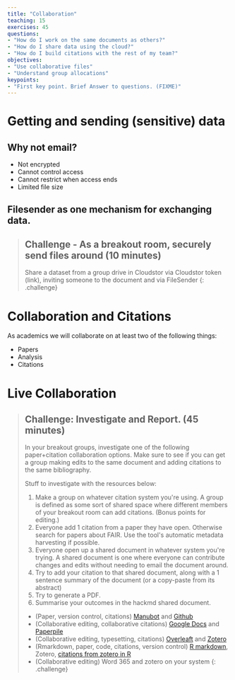 ```yaml
---
title: "Collaboration"
teaching: 15
exercises: 45
questions:
- "How do I work on the same documents as others?"
- "How do I share data using the cloud?"
- "How do I build citations with the rest of my team?"
objectives:
- "Use collaborative files"
- "Understand group allocations"
keypoints:
- "First key point. Brief Answer to questions. (FIXME)"
---
```


# Getting and sending (sensitive) data

## Why not email?

* Not encrypted
* Cannot control access
* Cannot restrict when access ends
* Limited file size

## Filesender as one mechanism for exchanging data.

> ## Challenge - As a breakout room, securely send files around (10 minutes)
>
> Share a dataset from a group drive in Cloudstor via Cloudstor token (link), inviting someone to the document and via FileSender
{: .challenge}


# Collaboration and Citations

As academics we will collaborate on at least two of the following things:

* Papers
* Analysis
* Citations

# Live Collaboration

> ## Challenge: Investigate and Report. (45 minutes)
>
> In your breakout groups, investigate one of the following paper+citation collaboration options. Make sure to see if you can get a group making edits to the same document and adding citations to the same bibliography.
>
> Stuff to investigate with the resources below:
> 1. Make a group on whatever citation system you're using. A group is defined as some sort of shared space where different members of your breakout room can add citations. (Bonus points for editing.)
> 2. Everyone add 1 citation from a paper they have open. Otherwise search for papers about FAIR. Use the tool's automatic metadata harvesting if possible.
> 3. Everyone open up a shared document in whatever system you're trying. A shared document is one where everyone can contribute changes and edits without needing to email the document around.
> 4. Try to add your citation to that shared document, along with a 1 sentence summary of the document (or a copy-paste from its abstract)
> 5. Try to generate a PDF.
> 6. Summarise your outcomes in the hackmd shared document.
>
> * (Paper, version control, citations) [Manubot](https://manubot.org/docs/getting-started.html) and [Github](https://greenelab.github.io/meta-review/)
> * (Collaborative editing, collaborative citations) [Google Docs](https://doc.new) and [Paperpile](https://paperpile.com)
> * (Collaborative editing, typesetting, citations) [Overleaft](https://www.overleaf.com/learn/latex/Tutorials) and [Zotero](https://unimelb.libguides.com/c.php?g=565734&p=3897111)
> * (Rmarkdown, paper, code, citations, version control) [R markdown](https://ourcodingclub.github.io/tutorials/rmarkdown/), Zotero, [citations from zotero in R](https://rmarkdown.rstudio.com/authoring_bibliographies_and_citations.html)
> * (Collaborative editing) Word 365 and zotero on your system
{: .challenge}